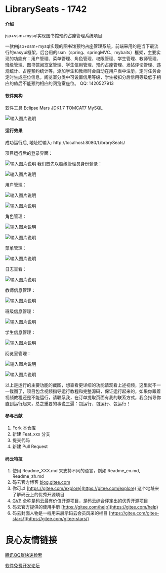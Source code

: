 # LibrarySeats - 1742

#### 介绍
jsp+ssm+mysql实现图书馆预约占座管理系统项目

一款由jsp+ssm+mysql实现的图书馆预约占座管理系统，前端采用的是当下最流行的easyui框架，后台用的ssm（spring、springMVC、mybaits）框架，主要实现的功能有：用户管理、菜单管理、角色管理、权限管理、学生管理、教师管理、班级管理、图书馆阅览室管理、学生信用管理、预约占座管理、发帖评论管理、违规统计、占座预约统计等，添加学生和教师时会自动在用户表中注册，定时任务会定时生成座位信息，阅览室分类中可设置信用等级，学生被扣分后信用等级低于相应的值后不能预约相应的阅览室座位。  QQ: 1420527913

#### 软件架构
软件工具
    Eclipse Mars
    JDK1.7
    TOMCAT7
    MySQL

![输入图片说明](https://images.gitee.com/uploads/images/2020/0104/211724_1b130040_420766.png "屏幕截图.png")


#### 运行效果
成功运行后, 地址栏输入:  http://localhost:8080/LibrarySeats/

项目运行后的登录界面：

![输入图片说明](https://images.gitee.com/uploads/images/2020/0104/210209_c75071f3_420766.png "屏幕截图.png")
我们首先以超级管理员身份登录：

![输入图片说明](https://images.gitee.com/uploads/images/2020/0104/210224_d3270d01_420766.png "屏幕截图.png")

用户管理：

![输入图片说明](https://images.gitee.com/uploads/images/2020/0104/210240_9f1cdc07_420766.png "屏幕截图.png")

![输入图片说明](https://images.gitee.com/uploads/images/2020/0104/210317_ba623075_420766.png "屏幕截图.png")

角色管理：

![输入图片说明](https://images.gitee.com/uploads/images/2020/0104/210331_b9b67053_420766.png "屏幕截图.png")

![输入图片说明](https://images.gitee.com/uploads/images/2020/0104/210353_60d98a3f_420766.png "屏幕截图.png")

菜单管理：

![输入图片说明](https://images.gitee.com/uploads/images/2020/0104/210410_dbd4e750_420766.png "屏幕截图.png")

日志查看：

![输入图片说明](https://images.gitee.com/uploads/images/2020/0104/210426_5d2a7839_420766.png "屏幕截图.png")

教师信息管理：

![输入图片说明](https://images.gitee.com/uploads/images/2020/0104/210437_fa47efc6_420766.png "屏幕截图.png")

班级信息管理：

![输入图片说明](https://images.gitee.com/uploads/images/2020/0104/210450_0f0a1f4f_420766.png "屏幕截图.png")

学生信息管理：

![输入图片说明](https://images.gitee.com/uploads/images/2020/0104/210503_ff2f2674_420766.png "屏幕截图.png")

阅览室管理：

![输入图片说明](https://images.gitee.com/uploads/images/2020/0104/210516_67ae674f_420766.png "屏幕截图.png")

![输入图片说明](https://images.gitee.com/uploads/images/2020/0104/210528_988e2f7b_420766.png "屏幕截图.png")


以上是运行的主要功能的截图，想查看更详细的功能请观看上述视频，这里就不一一截图了，项目包含视频指导运行教程和完整源码，保证运行起来的，如果你跟着视频教程还是不能运行，请联系我，在订单提取页面有我的联系方式，我会指导你直到运行起来，总之重要的事说三遍：包运行、包运行、包运行！

#### 参与贡献

1.  Fork 本仓库
2.  新建 Feat_xxx 分支
3.  提交代码
4.  新建 Pull Request


#### 码云特技

1.  使用 Readme\_XXX.md 来支持不同的语言，例如 Readme\_en.md, Readme\_zh.md
2.  码云官方博客 [blog.gitee.com](https://blog.gitee.com)
3.  你可以 [https://gitee.com/explore](https://gitee.com/explore) 这个地址来了解码云上的优秀开源项目
4.  [GVP](https://gitee.com/gvp) 全称是码云最有价值开源项目，是码云综合评定出的优秀开源项目
5.  码云官方提供的使用手册 [https://gitee.com/help](https://gitee.com/help)
6.  码云封面人物是一档用来展示码云会员风采的栏目 [https://gitee.com/gitee-stars/](https://gitee.com/gitee-stars/)


 # 良心友情链接

[腾讯QQ群快速检索](http://u.720life.cn/s/8cf73f7c)

[软件免费开发论坛](http://u.720life.cn/s/bbb01dc0)